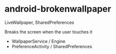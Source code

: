 android-brokenwallpaper
=======================

LiveWallpaper, SharedPreferences

Breaks the screen when the user touches it

- WallpaperService / Engine
- PreferenceActivity / SharedPreferences
